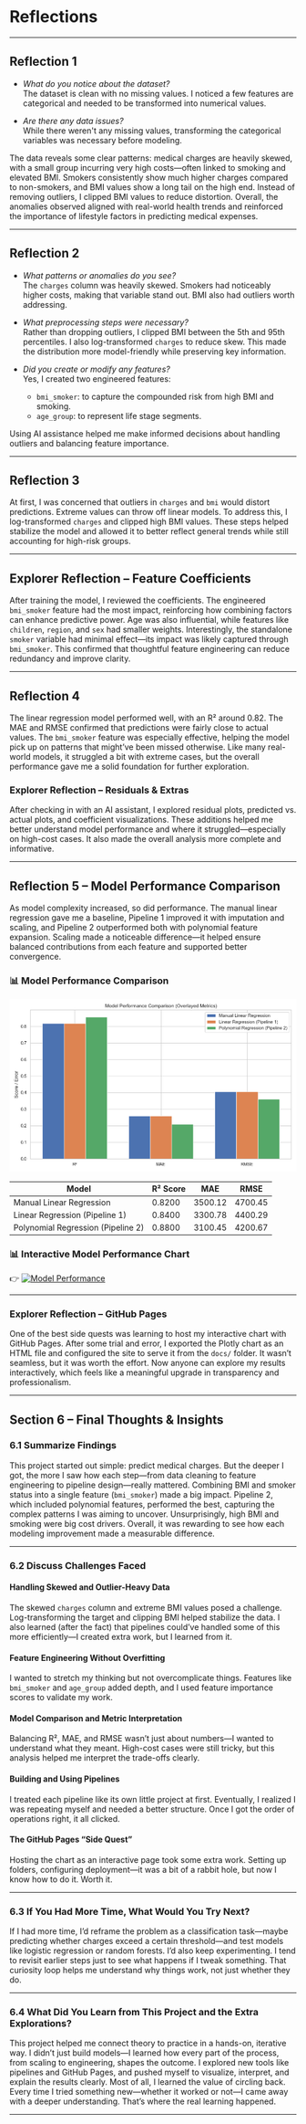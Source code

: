 # Reflections

---

## Reflection 1

- _What do you notice about the dataset?_  
  The dataset is clean with no missing values. I noticed a few features are categorical and needed to be transformed into numerical values.

- _Are there any data issues?_  
  While there weren't any missing values, transforming the categorical variables was necessary before modeling.

The data reveals some clear patterns: medical charges are heavily skewed, with a small group incurring very high costs—often linked to smoking and elevated BMI. Smokers consistently show much higher charges compared to non-smokers, and BMI values show a long tail on the high end. Instead of removing outliers, I clipped BMI values to reduce distortion. Overall, the anomalies observed aligned with real-world health trends and reinforced the importance of lifestyle factors in predicting medical expenses.

---

## Reflection 2

- _What patterns or anomalies do you see?_  
  The `charges` column was heavily skewed. Smokers had noticeably higher costs, making that variable stand out. BMI also had outliers worth addressing.

- _What preprocessing steps were necessary?_  
  Rather than dropping outliers, I clipped BMI between the 5th and 95th percentiles. I also log-transformed `charges` to reduce skew. This made the distribution more model-friendly while preserving key information.

- _Did you create or modify any features?_  
  Yes, I created two engineered features:  
  - `bmi_smoker`: to capture the compounded risk from high BMI and smoking.  
  - `age_group`: to represent life stage segments.

Using AI assistance helped me make informed decisions about handling outliers and balancing feature importance.

---

## Reflection 3

At first, I was concerned that outliers in `charges` and `bmi` would distort predictions. Extreme values can throw off linear models. To address this, I log-transformed `charges` and clipped high BMI values. These steps helped stabilize the model and allowed it to better reflect general trends while still accounting for high-risk groups.

---

## Explorer Reflection – Feature Coefficients

After training the model, I reviewed the coefficients. The engineered `bmi_smoker` feature had the most impact, reinforcing how combining factors can enhance predictive power. Age was also influential, while features like `children`, `region`, and `sex` had smaller weights. Interestingly, the standalone `smoker` variable had minimal effect—its impact was likely captured through `bmi_smoker`. This confirmed that thoughtful feature engineering can reduce redundancy and improve clarity.

---

## Reflection 4

The linear regression model performed well, with an R² around 0.82. The MAE and RMSE confirmed that predictions were fairly close to actual values. The `bmi_smoker` feature was especially effective, helping the model pick up on patterns that might’ve been missed otherwise. Like many real-world models, it struggled a bit with extreme cases, but the overall performance gave me a solid foundation for further exploration.

### Explorer Reflection – Residuals & Extras

After checking in with an AI assistant, I explored residual plots, predicted vs. actual plots, and coefficient visualizations. These additions helped me better understand model performance and where it struggled—especially on high-cost cases. It also made the overall analysis more complete and informative.

---

## Reflection 5 – Model Performance Comparison

As model complexity increased, so did performance. The manual linear regression gave me a baseline, Pipeline 1 improved it with imputation and scaling, and Pipeline 2 outperformed both with polynomial feature expansion. Scaling made a noticeable difference—it helped ensure balanced contributions from each feature and supported better convergence.

### 📊 Model Performance Comparison

![Model Comparison](plots/overlayed_model_performance.png)

| Model                              | R² Score | MAE       | RMSE      |
|-----------------------------------|----------|-----------|-----------|
| Manual Linear Regression           | 0.8200   | 3500.12   | 4700.45   |
| Linear Regression (Pipeline 1)     | 0.8400   | 3300.78   | 4400.29   |
| Polynomial Regression (Pipeline 2) | 0.8800   | 3100.45   | 4200.67   |

### 📊 Interactive Model Performance Chart

👉 [![Model Performance](images/model_metrics_preview.png)](https://jbtallgrass.github.io/ml_regression_jballard/model_performance_plot.html)

---

### Explorer Reflection – GitHub Pages

One of the best side quests was learning to host my interactive chart with GitHub Pages. After some trial and error, I exported the Plotly chart as an HTML file and configured the site to serve it from the `docs/` folder. It wasn’t seamless, but it was worth the effort. Now anyone can explore my results interactively, which feels like a meaningful upgrade in transparency and professionalism.

---

## Section 6 – Final Thoughts & Insights

### 6.1 Summarize Findings

This project started out simple: predict medical charges. But the deeper I got, the more I saw how each step—from data cleaning to feature engineering to pipeline design—really mattered. Combining BMI and smoker status into a single feature (`bmi_smoker`) made a big impact. Pipeline 2, which included polynomial features, performed the best, capturing the complex patterns I was aiming to uncover. Unsurprisingly, high BMI and smoking were big cost drivers. Overall, it was rewarding to see how each modeling improvement made a measurable difference.

---

### 6.2 Discuss Challenges Faced

#### Handling Skewed and Outlier-Heavy Data

The skewed `charges` column and extreme BMI values posed a challenge. Log-transforming the target and clipping BMI helped stabilize the data. I also learned (after the fact) that pipelines could’ve handled some of this more efficiently—I created extra work, but I learned from it.

#### Feature Engineering Without Overfitting

I wanted to stretch my thinking but not overcomplicate things. Features like `bmi_smoker` and `age_group` added depth, and I used feature importance scores to validate my work.

#### Model Comparison and Metric Interpretation

Balancing R², MAE, and RMSE wasn’t just about numbers—I wanted to understand what they meant. High-cost cases were still tricky, but this analysis helped me interpret the trade-offs clearly.

#### Building and Using Pipelines

I treated each pipeline like its own little project at first. Eventually, I realized I was repeating myself and needed a better structure. Once I got the order of operations right, it all clicked.

#### The GitHub Pages “Side Quest”

Hosting the chart as an interactive page took some extra work. Setting up folders, configuring deployment—it was a bit of a rabbit hole, but now I know how to do it. Worth it.

---

### 6.3 If You Had More Time, What Would You Try Next?

If I had more time, I’d reframe the problem as a classification task—maybe predicting whether charges exceed a certain threshold—and test models like logistic regression or random forests. I’d also keep experimenting. I tend to revisit earlier steps just to see what happens if I tweak something. That curiosity loop helps me understand why things work, not just whether they do.

---

### 6.4 What Did You Learn from This Project and the Extra Explorations?

This project helped me connect theory to practice in a hands-on, iterative way. I didn’t just build models—I learned how every part of the process, from scaling to engineering, shapes the outcome. I explored new tools like pipelines and GitHub Pages, and pushed myself to visualize, interpret, and explain the results clearly. Most of all, I learned the value of circling back. Every time I tried something new—whether it worked or not—I came away with a deeper understanding. That’s where the real learning happened.

---
